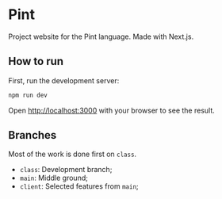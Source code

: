 # Pint
Project website for the Pint language.
Made with Next.js.

## How to run

First, run the development server:

```bash
npm run dev
```

Open [http://localhost:3000](http://localhost:3000) with your browser to see the result.


## Branches

Most of the work is done first on `class`.

* `class`: Development branch;
* `main`: Middle ground;
* `client`: Selected features from `main`;